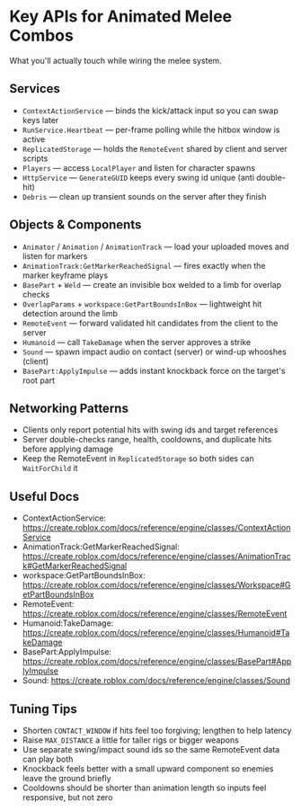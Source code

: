 # Key APIs for Animated Melee Combos

What you'll actually touch while wiring the melee system.

## Services
- `ContextActionService` — binds the kick/attack input so you can swap keys later
- `RunService.Heartbeat` — per-frame polling while the hitbox window is active
- `ReplicatedStorage` — holds the `RemoteEvent` shared by client and server scripts
- `Players` — access `LocalPlayer` and listen for character spawns
- `HttpService` — `GenerateGUID` keeps every swing id unique (anti double-hit)
- `Debris` — clean up transient sounds on the server after they finish

## Objects & Components
- `Animator` / `Animation` / `AnimationTrack` — load your uploaded moves and listen for markers
- `AnimationTrack:GetMarkerReachedSignal` — fires exactly when the marker keyframe plays
- `BasePart` + `Weld` — create an invisible box welded to a limb for overlap checks
- `OverlapParams` + `workspace:GetPartBoundsInBox` — lightweight hit detection around the limb
- `RemoteEvent` — forward validated hit candidates from the client to the server
- `Humanoid` — call `TakeDamage` when the server approves a strike
- `Sound` — spawn impact audio on contact (server) or wind-up whooshes (client)
- `BasePart:ApplyImpulse` — adds instant knockback force on the target's root part

## Networking Patterns
- Clients only report potential hits with swing ids and target references
- Server double-checks range, health, cooldowns, and duplicate hits before applying damage
- Keep the RemoteEvent in `ReplicatedStorage` so both sides can `WaitForChild` it

## Useful Docs
- ContextActionService: https://create.roblox.com/docs/reference/engine/classes/ContextActionService
- AnimationTrack:GetMarkerReachedSignal: https://create.roblox.com/docs/reference/engine/classes/AnimationTrack#GetMarkerReachedSignal
- workspace:GetPartBoundsInBox: https://create.roblox.com/docs/reference/engine/classes/Workspace#GetPartBoundsInBox
- RemoteEvent: https://create.roblox.com/docs/reference/engine/classes/RemoteEvent
- Humanoid:TakeDamage: https://create.roblox.com/docs/reference/engine/classes/Humanoid#TakeDamage
- BasePart:ApplyImpulse: https://create.roblox.com/docs/reference/engine/classes/BasePart#ApplyImpulse
- Sound: https://create.roblox.com/docs/reference/engine/classes/Sound

## Tuning Tips
- Shorten `CONTACT_WINDOW` if hits feel too forgiving; lengthen to help latency
- Raise `MAX_DISTANCE` a little for taller rigs or bigger weapons
- Use separate swing/impact sound ids so the same RemoteEvent data can play both
- Knockback feels better with a small upward component so enemies leave the ground briefly
- Cooldowns should be shorter than animation length so inputs feel responsive, but not zero
